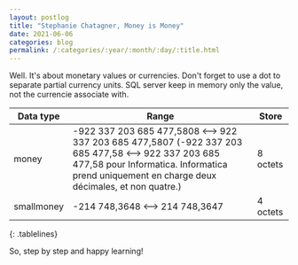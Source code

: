 ```yaml
---
layout: postlog
title: "Stephanie Chatagner, Money is Money"
date: 2021-06-06
categories: blog
permalink: /:categories/:year/:month/:day/:title.html
---
```


Well. It's about monetary values or currencies. Don't forget to use a dot to separate partial currency units. SQL server keep in memory only the value, not the currencie associate with.    

|Data type |Range |Store |
|-|-|-|
| money | 	-922 337 203 685 477,5808 <--> 922 337 203 685 477,5807 (-922 337 203 685 477,58 <--> 922 337 203 685 477,58 pour Informatica. Informatica prend uniquement en charge deux décimales, et non quatre.) 	| 8 octets |
| smallmoney |	-214 748,3648 <--> 214 748,3647 	 | 4 octets|
{: .tablelines}

So, step by step and happy learning!
